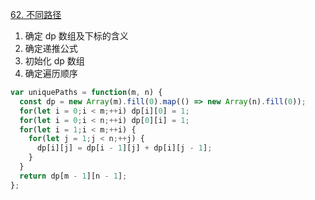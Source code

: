 [62. 不同路径](https://leetcode.cn/problems/unique-paths/description/?envType=study-plan-v2&envId=top-100-liked)

1. 确定 dp 数组及下标的含义
2. 确定递推公式
3. 初始化 dp 数组
4. 确定遍历顺序

```javascript
var uniquePaths = function(m, n) {
  const dp = new Array(m).fill(0).map(() => new Array(n).fill(0));
  for(let i = 0;i < m;++i) dp[i][0] = 1;
  for(let i = 0;i < n;++i) dp[0][i] = 1;
  for(let i = 1;i < m;++i) {
    for(let j = 1;j < n;++j) {
      dp[i][j] = dp[i - 1][j] + dp[i][j - 1];
    }
  }
  return dp[m - 1][n - 1];
};
```
